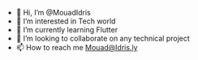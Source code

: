 - 👋 Hi, I’m @MouadIdris
- 👀 I’m interested in Tech world
- 🌱 I’m currently learning Flutter
- 💞️ I’m looking to collaborate on any technical project
- 📫 How to reach me Mouad@Idris.ly

<!---
MouadIdris/MouadIdris is a ✨ special ✨ repository because its `README.md` (this file) appears on your GitHub profile.
You can click the Preview link to take a look at your changes.
--->
